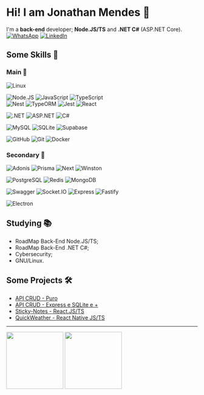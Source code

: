 # Hi! I am Jonathan Mendes 👋

I'm a **back-end** developer; **Node.JS/TS** and **.NET C#** (ASP.NET Core).\
[![WhatsApp](https://img.shields.io/badge/WhatsApp-25D366?&logo=whatsapp&logoColor=FFF)](https://wa.me/+5521969611153)
[![LinkedIn](https://img.shields.io/badge/LinkedIn-0077B5?&logo=linkedin&logoColor=FFF)](https://www.linkedin.com/in/jonatanbarreiro/)
<!-- [![Views](https://visitcount.itsvg.in/api?id=DevJonathanMendes&label=Profile%20Views&color=4&icon=5&pretty=true)](https://visitcount.itsvg.in) -->

## Some Skills 🚀

### Main 🥇

![Linux](https://img.shields.io/badge/-Linux-000?logo=linux&logoColor=FFF)

![Node.JS](https://img.shields.io/badge/Node-69A163?&logo=node.js&logoColor=FFF)
![JavaScript](https://img.shields.io/badge/JavaScript-F7E018?&logo=javascript&logoColor=000)
![TypeScript](https://img.shields.io/badge/TypeScript-007ACC?&logo=typescript&logoColor=FFF)\
![Nest](https://img.shields.io/badge/Nest-E0234E?&logo=nestjs&logoColor=FFF)
![TypeORM](https://img.shields.io/badge/TypeORM-000?&logo=TypeORM&logoColor=FFF)
![Jest](https://img.shields.io/badge/Jest-96737D?&logo=Jest&logoColor=FFF)
![React](https://img.shields.io/badge/React-%2320232a.svg?logo=react&logoColor=%2361DAFB)

![.NET](https://img.shields.io/badge/.NET-5C2D91?&logo=.net&logoColor=FFF)
![ASP.NET](https://img.shields.io/badge/ASP-1171BB?&logo=.NET&logoColor=FFF)
![C#](https://img.shields.io/badge/C%23-9A4993?&logo=c-sharp&logoColor=FFF)

![MySQL](https://img.shields.io/badge/MySQL-26526D?&logo=mysql&logoColor=FFF)
![SQLite](https://img.shields.io/badge/SQLite-003956?&logo=sqlite&logoColor=FFF)
![Supabase](https://img.shields.io/badge/Supabase-07AB4F?&logo=supabase&logoColor=FFF)

![GitHub](https://img.shields.io/badge/GitHub-100000?&logo=github&logoColor=FFF)
![Git](https://img.shields.io/badge/GIT-E44C30?&logo=git&logoColor=FFF)
![Docker](https://img.shields.io/badge/Docker-086DD7?&logo=docker&logoColor=FFF)

### Secondary 🥈

![Adonis](https://img.shields.io/badge/Adonis-5943FE?&logo=adonisjs&logoColor=FFF)
![Prisma](https://img.shields.io/badge/Prisma-3982CE?logo=Prisma&logoColor=FFF)
![Next](https://img.shields.io/badge/Next-000?&logo=next.js&logoColor=FFF)
![Winston](https://img.shields.io/badge/Winston-Log-0F0F0F?&logo=node.js&logoColor=FFF)

![PostgreSQL](https://img.shields.io/badge/PostgreSQL-4169e1?&logo=postgresql&logoColor=FFF)
![Redis](https://img.shields.io/badge/Redis-C83632?&logo=redis&logoColor=FFF)
![MongoDB](https://img.shields.io/badge/MongoDB-07AB4F?&logo=mongodb&logoColor=FFF)
<!--![Firebase](https://img.shields.io/badge/Firebase-FFCA29?&logo=firebase&logoColor=FFF)-->


![Swagger](https://img.shields.io/badge/-Swagger-%23Clojure?&logo=swagger&logoColor=FFF)
![Socket.IO](https://img.shields.io/badge/Socket.IO-FFF?&logo=socket.io&logoColor=000)
![Express](https://img.shields.io/badge/Express-FFF?&logo=express&logoColor=000)
![Fastify](https://img.shields.io/badge/Fastify-FFF?&logo=Fastify&logoColor=000)

![Electron](https://img.shields.io/badge/Electron-272A38?&logo=electron&logoColor=FFF)

<!--
![Skill Icons](https://skillicons.dev/icons?i=nodejs,js,ts,dotnet,cs&theme=dark)\
![Skill Icons](https://skillicons.dev/icons?i=react,electron,nest,adonis&theme=dark)\
![Skill Icons](https://skillicons.dev/icons?i=mysql,sqlite,redis,mongodb,firebase&theme=dark)\
![Skill Icons](https://skillicons.dev/icons?i=github,git,docker&theme=dark)
-->

## Studying 📚

- RoadMap Back-End Node.JS/TS;
- RoadMap Back-End .NET C#;
- Cybersecurity;
- GNU/Linux.

## Some Projects 🛠️

- [API CRUD - Puro](https://github.com/DevJonathanMendes/API-CRUD-Sem-Framework)
- [API CRUD - Express e SQLite e +](https://github.com/DevJonathanMendes/API-CRUD-Express.JS-SQLite)
- [Sticky-Notes - React.JS/TS](https://github.com/DevJonathanMendes/Sticky-Notes)
- [QuickWeather - React Native JS/TS](https://github.com/DevJonathanMendes/QuickWeather)

---

<!-- markdownlint-disable MD001 MD033 MD045 -->

<p>
  <img align="center" height=150 src="https://github-readme-stats.vercel.app/api/?username=devjonathanmendes&show_icons=true&theme=dark" />
  <img align="center" height=150 src="https://github-readme-stats.vercel.app/api/top-langs/?username=devjonathanmendes&theme=dark&layout=compact" />
</p>

